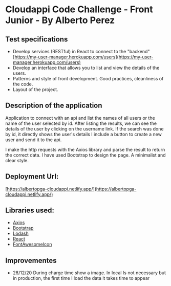 # Cloudappi Code Challenge - Front Junior - By Alberto Perez

## Test specifications
- Develop services (RESTful) in React to connect to the "backend"
[https://my-user-manager.herokuapp.com/users](https://my-user-manager.herokuapp.com/users)
- Develop an interface that allows you to list and view the details of the users.
- Patterns and style of front development. Good practices, cleanliness of the code.
- Layout of the project.

## Description of the application
Application to connect with an api and list the names of all users or the name of the user selected by id.
After listing the results, we can see the details of the user by clicking on the username link.
If the search was done by id, it directly shows the user's details
I include a button to create a new user and send it to the api.

I make the http requests with the Axios library and parse the result to return the correct data.
I have used Bootstrap to design the page. A minimalist and clear style.

## Deployment Url: 
[https://albertopga-cloudappi.netlify.app/](https://albertopga-cloudappi.netlify.app/)

## Libraries used:
- [Axios](https://www.npmjs.com/package/axios)
- [Bootstrap](https://www.npmjs.com/package/react-bootstrap)
- [Lodash](https://www.npmjs.com/package/lodash)
- [React](https://www.npmjs.com/package/react)
- [FontAwesomeIcon](https://www.npmjs.com/package/@fortawesome/react-fontawesome)

## Improvementes
- 28/12/20 During charge time show a image. In local Is not necessary  but in production, the first time I load the data it takes time to appear
